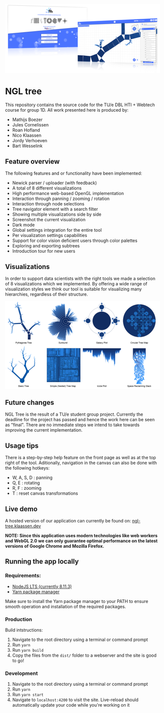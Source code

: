 ![Image missing: NGL Tree product image](src/assets/images/product-promo.png "NGL Tree product image")

# NGL tree
This repository contains the source code for the TU/e DBL HTI + Webtech course for group 1D.
All work presented here is produced by:
- Mathijs Boezer
- Jules Cornelissen
- Roan Hofland
- Nico Klaassen
- Jordy Verhoeven
- Bart Wesselink

## Feature overview
The following features and or functionality have been implemented:
- Newick parser / uploader (with feedback)
- A total of 8 different visualizations
- High performance web-based OpenGL implementation
- Interaction through panning / zooming / rotation
- Interaction through node selections
- Tree navigator element with a search filter
- Showing multiple visualizations side by side
- Screenshot the current visualization
- Dark mode
- Global settings integration for the entire tool
- Per visualization settings capabilities
- Support for color vision deficient users through color palettes
- Exploring and exporting subtrees
- Introduction tour for new users

## Visualizations
In order to support data scientists with the right tools we made a selection of 8 visualizations which we implemented. By offering a wide range of visualization styles we think our tool is suitable for visualizing many hierarchies, regardless of their structure.

![Image missing: All available visualizations](src/assets/images/readme-all_visualizations.png "All available visualizations")

## Future changes
NGL Tree is the result of a TU/e student group project. Currently the deadline for the project has passed and hence the work here can be seen as "final". There are no immediate steps we intend to take towards improving the current implementation.

## Usage tips
There is a step-by-step help feature on the front page as well as at the top right of the tool. Aditionally, navigation in the canvas can also be done with the following hotkeys:
 - W, A, S, D : panning
 - Q, E : rotating
 - R, F : zooming
 - T : reset canvas transformations

## Live demo
A hosted version of our application can currently be found on: [ngl-tree.klaassen.dev](https://ngl-tree.klaassen.dev/)

**NOTE: Since this application uses modern technologies like web workers and WebGL 2.0 we can only guarantee optimal performance on the latest versions of Google Chrome and Mozilla Firefox.**

## Running the app locally
### Requirements:
- [NodeJS LTS (currently 8.11.3)](https://yarnpkg.com/en/docs/install)
- [Yarn package manager](https://nodejs.org/en/download/)

Make sure to install the Yarn package manager to your PATH to ensure smooth operation and installation of the required packages.

### Production
Build intstructions:
1. Navigate to the root directory using a terminal or command prompt
2. Run `yarn`
3. Run `yarn build`
4. Copy the files from the `dist/` folder to a webserver and the site is good to go!

### Development
1. Navigate to the root directory using a terminal or command prompt
2. Run `yarn`
3. Run `yarn start`
4. Navigate to `localhost:4200` to visit the site. Live-reload should automatically update your code while you're working on it
